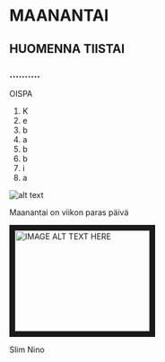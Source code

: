 # MAANANTAI
## HUOMENNA TIISTAI
### ..........

OISPA

1. K
2. e
3. b
4. a
5. b
6. b
7. i
8. a

![alt text][logo]

[logo]: http://www.reactiongifs.com/lol/lolololol.gif
Maanantai on viikon paras päivä

<a href="http://www.youtube.com/watch?feature=player_embedded&v=ULQTfYFlY34
" target="_blank"><img src="http://img.youtube.com/vi/ULQTfYFlY34/0.jpg" 
alt="IMAGE ALT TEXT HERE" width="240" height="180" border="10" /></a>

Slim Nino
